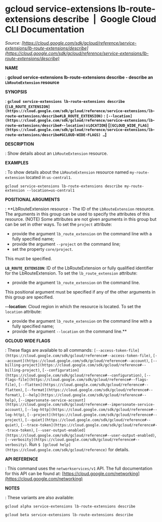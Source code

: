 # gcloud service-extensions lb-route-extensions describe  |  Google Cloud CLI Documentation

*Source: [https://cloud.google.com/sdk/gcloud/reference/service-extensions/lb-route-extensions/describe](https://cloud.google.com/sdk/gcloud/reference/service-extensions/lb-route-extensions/describe)*

**NAME**

: **gcloud service-extensions lb-route-extensions describe - describe an `LbRouteExtension` resource**

**SYNOPSIS**

: **`gcloud service-extensions lb-route-extensions describe` (`[LB_ROUTE_EXTENSION](https://cloud.google.com/sdk/gcloud/reference/service-extensions/lb-route-extensions/describe#LB_ROUTE_EXTENSION)` : `[--location](https://cloud.google.com/sdk/gcloud/reference/service-extensions/lb-route-extensions/describe#--location)`=`LOCATION`) [`[GCLOUD_WIDE_FLAG](https://cloud.google.com/sdk/gcloud/reference/service-extensions/lb-route-extensions/describe#GCLOUD-WIDE-FLAGS) …`]**

**DESCRIPTION**

: Show details about an `LbRouteExtension` resource.

**EXAMPLES**

: To show details about the `LbRouteExtension` resource named
`my-route-extension` located in `us-central1`.

```
gcloud service-extensions lb-route-extensions describe my-route-extension --location=us-central1
```

**POSITIONAL ARGUMENTS**

: **LbRouteExtension resource - The ID of the `LbRouteExtension`
resource. The arguments in this group can be used to specify the attributes of
this resource. (NOTE) Some attributes are not given arguments in this group but
can be set in other ways.
To set the `project` attribute:

- provide the argument `lb_route_extension` on the command line with a
fully specified name;
- provide the argument `--project` on the command line;
- set the property `core/project`.

This must be specified.

**`LB_ROUTE_EXTENSION`**:
ID of the LbRouteExtension or fully qualified identifier for the
LbRouteExtension.
To set the `lb_route_extension` attribute:

- provide the argument `lb_route_extension` on the command line.

This positional argument must be specified if any of the other arguments in this
group are specified.

**--location**:
Cloud region in which the resource is located.
To set the `location` attribute:

- provide the argument `lb_route_extension` on the command line with a
fully specified name;
- provide the argument `--location` on the command line.**

**GCLOUD WIDE FLAGS**

: These flags are available to all commands: `[--access-token-file](https://cloud.google.com/sdk/gcloud/reference#--access-token-file)`,
`[--account](https://cloud.google.com/sdk/gcloud/reference#--account)`, `[--billing-project](https://cloud.google.com/sdk/gcloud/reference#--billing-project)`,
`[--configuration](https://cloud.google.com/sdk/gcloud/reference#--configuration)`,
`[--flags-file](https://cloud.google.com/sdk/gcloud/reference#--flags-file)`,
`[--flatten](https://cloud.google.com/sdk/gcloud/reference#--flatten)`, `[--format](https://cloud.google.com/sdk/gcloud/reference#--format)`, `[--help](https://cloud.google.com/sdk/gcloud/reference#--help)`, `[--impersonate-service-account](https://cloud.google.com/sdk/gcloud/reference#--impersonate-service-account)`,
`[--log-http](https://cloud.google.com/sdk/gcloud/reference#--log-http)`,
`[--project](https://cloud.google.com/sdk/gcloud/reference#--project)`, `[--quiet](https://cloud.google.com/sdk/gcloud/reference#--quiet)`, `[--trace-token](https://cloud.google.com/sdk/gcloud/reference#--trace-token)`, `[--user-output-enabled](https://cloud.google.com/sdk/gcloud/reference#--user-output-enabled)`,
`[--verbosity](https://cloud.google.com/sdk/gcloud/reference#--verbosity)`.
Run `$ [gcloud help](https://cloud.google.com/sdk/gcloud/reference)` for details.

**API REFERENCE**

: This command uses the `networkservices/v1` API. The full
documentation for this API can be found at: [https://cloud.google.com/networking](https://cloud.google.com/networking)

**NOTES**

: These variants are also available:

```
gcloud alpha service-extensions lb-route-extensions describe
```

```
gcloud beta service-extensions lb-route-extensions describe
```